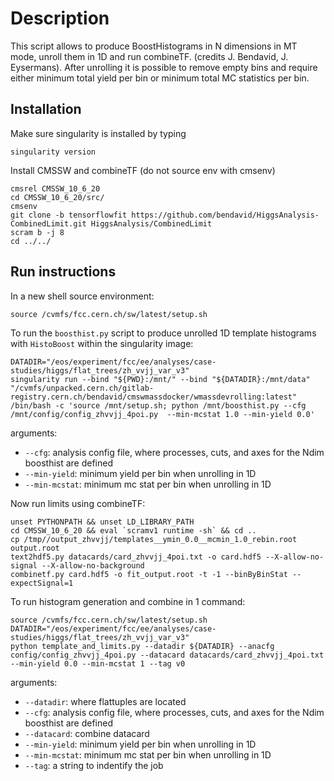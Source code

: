 # Description

This script allows to produce BoostHistograms in N dimensions in MT mode, unroll them in 1D and run combineTF. (credits J. Bendavid, J. Eysermans). After unrolling it is possible to remove empty bins and require either minimum total yield per bin or minimum total MC statistics per bin. 


## Installation


Make sure singularity is installed by typing 

```shell
singularity version
```

Install CMSSW and combineTF (do not source env with cmsenv)
```shell
cmsrel CMSSW_10_6_20
cd CMSSW_10_6_20/src/
cmsenv
git clone -b tensorflowfit https://github.com/bendavid/HiggsAnalysis-CombinedLimit.git HiggsAnalysis/CombinedLimit
scram b -j 8
cd ../../
```

## Run instructions

In a new shell source environment:

```shell
source /cvmfs/fcc.cern.ch/sw/latest/setup.sh 
```

To run the ```boosthist.py``` script to produce unrolled 1D template histograms with ```HistoBoost``` within the singularity image:

```shell
DATADIR="/eos/experiment/fcc/ee/analyses/case-studies/higgs/flat_trees/zh_vvjj_var_v3"
singularity run --bind "${PWD}:/mnt/" --bind "${DATADIR}:/mnt/data" "/cvmfs/unpacked.cern.ch/gitlab-registry.cern.ch/bendavid/cmswmassdocker/wmassdevrolling:latest" /bin/bash -c 'source /mnt/setup.sh; python /mnt/boosthist.py --cfg /mnt/config/config_zhvvjj_4poi.py  --min-mcstat 1.0 --min-yield 0.0'
```

arguments: 

- ```--cfg```: analysis config file, where processes, cuts, and axes for the Ndim boosthist are defined
- ```--min-yield```: minimum yield per bin when unrolling in 1D
- ```--min-mcstat```: minimum mc stat per bin when unrolling in 1D

Now run limits using combineTF:

```shell
unset PYTHONPATH && unset LD_LIBRARY_PATH
cd CMSSW_10_6_20 && eval `scramv1 runtime -sh` && cd ..
cp /tmp//output_zhvvjj/templates__ymin_0.0__mcmin_1.0_rebin.root output.root
text2hdf5.py datacards/card_zhvvjj_4poi.txt -o card.hdf5 --X-allow-no-signal --X-allow-no-background 
combinetf.py card.hdf5 -o fit_output.root -t -1 --binByBinStat --expectSignal=1
```

To run histogram generation and combine in 1 command: 
```shell
source /cvmfs/fcc.cern.ch/sw/latest/setup.sh
DATADIR="/eos/experiment/fcc/ee/analyses/case-studies/higgs/flat_trees/zh_vvjj_var_v3"
python template_and_limits.py --datadir ${DATADIR} --anacfg config/config_zhvvjj_4poi.py --datacard datacards/card_zhvvjj_4poi.txt --min-yield 0.0 --min-mcstat 1 --tag v0
```

arguments: 

- ```--datadir```: where flattuples are located
- ```--cfg```: analysis config file, where processes, cuts, and axes for the Ndim boosthist are defined
- ```--datacard```: combine datacard
- ```--min-yield```: minimum yield per bin when unrolling in 1D
- ```--min-mcstat```: minimum mc stat per bin when unrolling in 1D
- ```--tag```: a string to indentify the job


